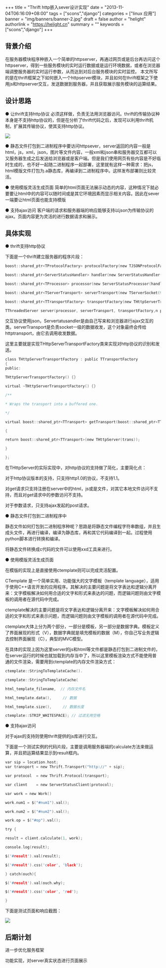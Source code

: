 +++
title = "Thrift http嵌入sever设计实现"
date = "2013-11-04T06:16:09+08:00"
tags = ["scons","django"]
categories = ["linux 应用"]
banner = "img/banners/banner-2.jpg"
draft = false
author = "helight"
authorlink = "https://helight.cn"
summary = ""
keywords = ["scons","django"]
+++

## 背景介绍

在服务器模块程序种嵌入一个简单的httpserver，再通过网页或是后台再访问这个httpserver，得到一些服务模块的实时运行数据或是运行环境数据，或者在浏览器端调整服务器的实时运行参数，从而达到对后台服务模块的实时监控。 本文所写的是在thrift框架之下如何嵌入一个httpserver模块，并且如何在thrift框架之下使用js和httpserver交互，发送数据到服务器，并且获取展示服务模块的运算结果。
<!--more-->
## 设计思路
● 让thrift支持http协议 必须这样做，负责无法用浏览器访问。thrift的传输协议种本身是不支持http协议的，但是在分析了thrift代码之后，发现可以利用thrift机制，扩展其传输协议，使其支持http协议。 

![](../../imgs/2013/11/thrift.png)

● 静态文件打包到二进制程序中要访问httpsever，server返回的内容一般是html，js，xml，json，图片等文件内容，一般xml和json串和服务器交互都可以又服务器生成之后发送给浏览器或是客户端。但是我们使用网页有些内容是不好临时生成的，也不好一起随二进制程序一起部署，这里就有这样一种需求：把js，html模版文件打包为.a静态库，再编译到二进制程序中。这样发布部署则比较灵活。 

● 使用模版灵活生成页面 简单的html页面无法展示动态的内容，这种情况下就必要要让html中的内容可以随时间或是其它环境因素而显示相关内容。因此在sever一端要让html页面也能支持模版 

● 支持ajax访问 客户端的请求和服务器端的响应能够支持以json为传输协议的ajax。页面内容更为灵活的进行数据请求和展示。

## 具体实现
● thrift支持http协议

下面是一个thrift建立服务器的程序片段：
```c
boost::shared_ptr<TProtocolFactory> protocolFactory(new TJSONProtocolFactory());

boost::shared_ptr<ServerStatusHandler> handler(new ServerStatusHandler());

boost::shared_ptr<TProcessor> processor(new ServerStatusProcessor(handler));

boost::shared_ptr<TServerTransport> serverTransport(new TServerSocket(9090));

boost::shared_ptr<TTransportFactory> transportFactory(new THttpServerTransportFactory());

TThreadedServer server(processor, serverTransport, transportFactory,n protocolFactory);
```

交互协议使用json，Servertatusandler是由自己写来和浏览器进行ajax交互的类。serverTransport是负责socket一级的数据收发，这个对象最终会传给httptransport，由它去调用收发数据。

这里主要就是实现THttpServerTransportFactory类来实现对http协议的识别和发送。
```c
class THttpServerTransportFactory : public TTransportFactory
{
public:

THttpServerTransportFactory() {}

virtual ~THttpServerTransportFactory() {}

/**

* Wraps the transport into a buffered one.

*/

virtual boost::shared_ptr<TTransport> getTransport(boost::shared_ptr<TTransport> trans)

{

return boost::shared_ptr<TTransport>(new THttpServer(trans));

}

};
```
在THttpServer的实际实现中，对http协议的支持做了简化，主要简化点：

对于http协议版本的支持，只支持http1.0的协议，不支持1.1。

对get请求只支持注册在server中的html，js或是文件，对其它本地文件访问不支持，而且对get请求中的参数访问不支持。

对于参数请求，只支持ajax发起的post请求。

● 静态文件打包到二进制程序中

静态文件如何打包到二进制程序种呢？思路是将静态文件编程字符串数组，并且生成头文件，再进行编译，编译为静态库，再和其它代码编译到一起。过程使用python脚本进行转换和编译。

将静态文件转换成c代码的文件可以使用xxd工具来进行。


● 使用模版灵活生成页面

在模版的实现上是直接使用ctemplate则可以完成灵活配置。

CTemplate 是一个简单实用、功能强大的文字模板（template language），适用于使用C++语言开发的应用程序。其解决的主要问题是将文字表达和逻辑分离开来：文字模板解决如何用合适的文字和形式来表达的问题，而逻辑问题则由文字模板的调用者在源代码中完成。

ctemplate解决的主要问题是将文字表达和逻辑分离开来：文字模板解决如何用合适的文字和形式来表示问题，而逻辑问题则由文字模板的调用者在源代码中完成。

ctemplate大体上分为两个部分，一部分是模板，另一部分是数据字典。模板定义了界面展现的形式（V），数据字典就是填充模板的数据（M），你自己写业务逻辑去控制界面展现（C），典型的MVC模型。

在具体的实现上因为这里server的js和html等文件都是静态打包到二进制文件的，在server运行的时候也就加载到内存当中了，所以这里模板渲染方式不能使用普通的文件渲染，需要用到ctemplate的内存文件渲染方式：
```c
ctemplate::StringToTemplateCache().

ctemplate::StringToTemplateCache(

html_template_filename,  // 内存文件名

html_template.data(),     // 数据

html_template.size(),     // 数据长度

ctemplate::STRIP_WHITESPACE); // 过滤无用空格
```
● 支持ajax访问

对于ajax的支持则使用thrift提供的js库进行交互。

下面是一个测试实例的代码片段，主要是调用服务器端的calculate方法来做运算，并且把运算结果显示到result框内。
```c
var sip = location.host;
var transport = new Thrift.Transport("http://" + sip);

var protocol  = new Thrift.Protocol(transport);

var client    = new ServerStatusClient(protocol);

var work = new Work()

work.num1 = $("#num1").val();

work.num2 = $("#num2").val();

work.op = $("#op").val();

try {

result = client.calculate(1, work);

console.log(result);

$('#result').val(result);

$('#result').css('color', 'black');

} catch(ouch){

$('#result').val(ouch.why);

$('#result').css('color', 'red');

}
```
下面是测试页面和响应截图：

![](../../imgs/2013/11/thrift_post.png)

## 后期计划
进一步优化服务框架

功能实现，对server真实状态进行页面展示

